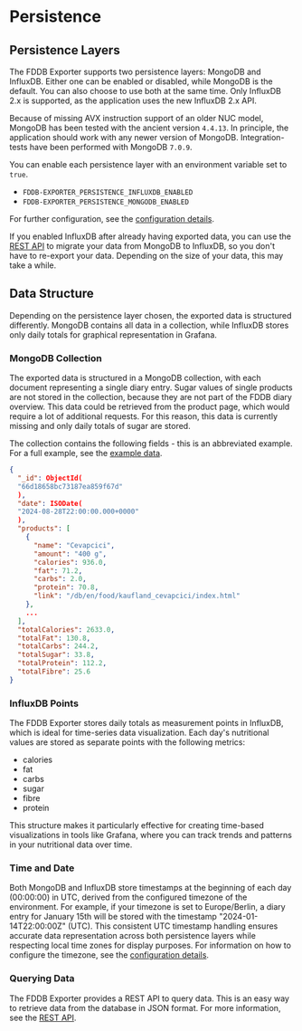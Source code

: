 # Persistence

## Persistence Layers

The FDDB Exporter supports two persistence layers: MongoDB and InfluxDB.
Either one can be enabled or disabled, while MongoDB is the default. You can also choose to use both at the same time.
Only InfluxDB 2.x is supported, as the application uses the new InfluxDB 2.x API.

Because of missing AVX instruction support of an older NUC model, MongoDB has been tested with the ancient version
`4.4.13`.
In principle, the application should work with any newer version of MongoDB. Integration-tests have been performed with
MongoDB `7.0.9`.

You can enable each persistence layer with an environment variable set to `true`.

- `FDDB-EXPORTER_PERSISTENCE_INFLUXDB_ENABLED`
- `FDDB-EXPORTER_PERSISTENCE_MONGODB_ENABLED`

For further configuration, see the [configuration details](/details/configuration.md).

If you enabled InfluxDB after already having exported data, you can use the [REST API](/details/rest-api.md) to migrate
your data from MongoDB to InfluxDB, so you don't have to re-export your data. Depending on the size of your
data, this may take a while.

## Data Structure

Depending on the persistence layer chosen, the exported data is structured differently. MongoDB contains all
data in a collection, while InfluxDB stores only daily totals for graphical representation in Grafana.

### MongoDB Collection

The exported data is structured in a MongoDB collection, with each document representing a single diary entry.
Sugar values of single products are not stored in the collection, because they are not part of the FDDB diary overview.
This data could be retrieved from the product page, which would require a lot of additional requests. For this reason,
this data is currently missing and only daily totals of sugar are stored.

The collection contains the following fields - this is an abbreviated example. For a full example, see the
[example data](../resources/example-document.bson).

```json
{
  "_id": ObjectId(
  "66d18658bc73187ea859f67d"
  ),
  "date": ISODate(
  "2024-08-28T22:00:00.000+0000"
  ),
  "products": [
    {
      "name": "Cevapcici",
      "amount": "400 g",
      "calories": 936.0,
      "fat": 71.2,
      "carbs": 2.0,
      "protein": 70.8,
      "link": "/db/en/food/kaufland_cevapcici/index.html"
    },
    ...
  ],
  "totalCalories": 2633.0,
  "totalFat": 130.8,
  "totalCarbs": 244.2,
  "totalSugar": 33.8,
  "totalProtein": 112.2,
  "totalFibre": 25.6
}
```

### InfluxDB Points

The FDDB Exporter stores daily totals as measurement points in InfluxDB, which is ideal for time-series data
visualization. Each day's nutritional values are stored as separate points with the following metrics:

- calories
- fat
- carbs
- sugar
- fibre
- protein

This structure makes it particularly effective for creating time-based visualizations in tools like Grafana, where you
can track trends and patterns in your nutritional data over time.

### Time and Date

Both MongoDB and InfluxDB store timestamps at the beginning of each day (00:00:00) in UTC, derived from the configured
timezone of the environment. For example, if your timezone is set to Europe/Berlin, a diary entry for January 15th will
be stored with the timestamp "2024-01-14T22:00:00Z" (UTC). This consistent UTC timestamp handling ensures accurate data
representation across both persistence layers while respecting local time zones for display purposes. For information on
how to configure the timezone, see the [configuration details](/details/configuration.md).

### Querying Data

The FDDB Exporter provides a REST API to query data. This is an easy way to retrieve data from the database in JSON
format. For more information, see the [REST API](/details/rest-api.md).